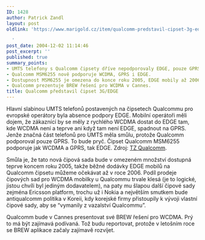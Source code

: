 ```yaml
---
ID: 1428
author: Patrick Zandl
layout: post
oldlink: 'https://www.marigold.cz/item/qualcomm-predstavil-cipset-3g-edge

  '
post_date: 2004-12-02 11:14:46
post_excerpt: ''
published: true
summary_points:
- UMTS telefony s Qualcomm čipsety dříve nepodporovaly EDGE, pouze GPRS.
- Qualcomm MSM6255 nově podporuje WCDMA, GPRS i EDGE.
- Dostupnost MSM6255 je omezena do konce roku 2005, EDGE mobily až 2006.
- Qualcomm prezentuje BREW řešení pro WCDMA v Cannes.
title: Qualcomm představil čipset 3G/EDGE
---
```


<p>
Hlavní slabinou UMTS telefonů postavených na čipsetech Qualcommu pro evropské operátory byla absence podpory EDGE. Mobilní operátoři měli dojem, že zákaznící by se měly z rychlého WCDMA dostat do EDGE tam, kde WCDMA není a teprve ani když tam není EDGE, spadnout na GPRS. Jenže značná část telefonů pro UMTS měla smůlu, protože Qualcomm podporoval pouze GPRS. To bude pryč. Čipset Qualcomm MSM6255 podporuje jak WCDMA a GPRS, tak EDGE. Zdroj: <a href="http://www.3g.co.uk/PR/November2004/8663.htm">TZ Qualcomm</a>.</p>

<p>
Smůla je, že tato nová čipová sada bude v omezeném množství dostupná teprve koncem roku 2005, takže běžné dodávky EDGE mobilů na Qualcomm čipsetu můžeme očekávat až v roce 2006. Podíl prodeje čipových sad pro WCDMA mobilky u Qualcommu trvale klesá (je to logické, jistou chvíli byl jediným dodavatelem), na paty mu šlapou další čipové sady zejména Ericsson platform, trochu už i Nokia a největším smutkem bude antiqualcomm politika v Koreii, kdy korejské firmy přistoupily k vývoji vlastní čipové sady, aby se &#8220;vymanily z vazalství Qualcommu&#8221;. </p>

<p>
Qualcomm bude v Cannes presentovat své BREW řešení pro WCDMA. Prý to má být zajímavá podívaná. Tož budu reportovat, protože v letošním roce se BREW aplikace začaly zajímavě rozvíjet.
</p>